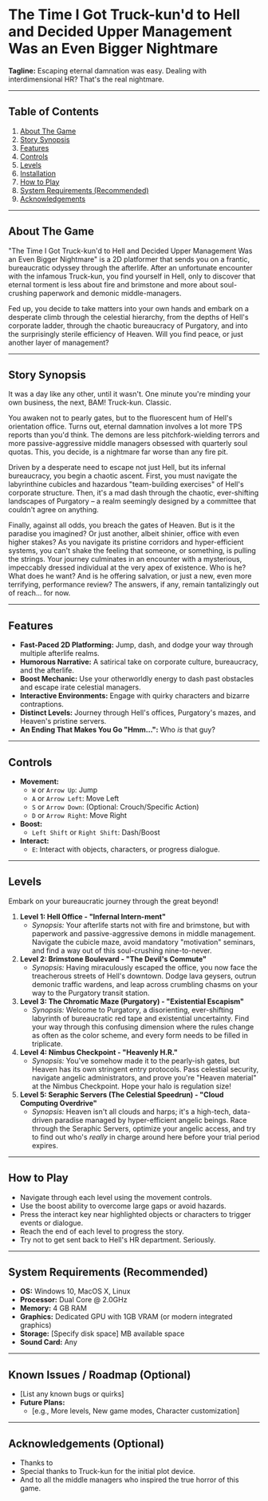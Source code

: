 # The Time I Got Truck-kun'd to Hell and Decided Upper Management Was an Even Bigger Nightmare

**Tagline:** Escaping eternal damnation was easy. Dealing with interdimensional HR? That's the real nightmare.

---

## Table of Contents
1.  [About The Game](#about-the-game)
2.  [Story Synopsis](#story-synopsis)
3.  [Features](#features)
4.  [Controls](#controls)
5.  [Levels](#levels)
6.  [Installation](#installation)
7.  [How to Play](#how-to-play)
8.  [System Requirements (Recommended)](#system-requirements-recommended)
9. [Acknowledgements](#acknowledgements) 
---

## About The Game

"The Time I Got Truck-kun'd to Hell and Decided Upper Management Was an Even Bigger Nightmare" is a 2D platformer that sends you on a frantic, bureaucratic odyssey through the afterlife. After an unfortunate encounter with the infamous Truck-kun, you find yourself in Hell, only to discover that eternal torment is less about fire and brimstone and more about soul-crushing paperwork and demonic middle-managers.

Fed up, you decide to take matters into your own hands and embark on a desperate climb through the celestial hierarchy, from the depths of Hell's corporate ladder, through the chaotic bureaucracy of Purgatory, and into the surprisingly sterile efficiency of Heaven. Will you find peace, or just another layer of management?

---

## Story Synopsis

It was a day like any other, until it wasn't. One minute you're minding your own business, the next, BAM! Truck-kun. Classic.

You awaken not to pearly gates, but to the fluorescent hum of Hell's orientation office. Turns out, eternal damnation involves a lot more TPS reports than you'd think. The demons are less pitchfork-wielding terrors and more passive-aggressive middle managers obsessed with quarterly soul quotas. This, you decide, is a nightmare far worse than any fire pit.

Driven by a desperate need to escape not just Hell, but its infernal bureaucracy, you begin a chaotic ascent. First, you must navigate the labyrinthine cubicles and hazardous "team-building exercises" of Hell's corporate structure. Then, it's a mad dash through the chaotic, ever-shifting landscapes of Purgatory – a realm seemingly designed by a committee that couldn't agree on anything.

Finally, against all odds, you breach the gates of Heaven. But is it the paradise you imagined? Or just another, albeit shinier, office with even higher stakes? As you navigate its pristine corridors and hyper-efficient systems, you can't shake the feeling that someone, or something, is pulling the strings. Your journey culminates in an encounter with a mysterious, impeccably dressed individual at the very apex of existence. Who is he? What does he want? And is he offering salvation, or just a new, even more terrifying, performance review? The answers, if any, remain tantalizingly out of reach... for now.

---

## Features

*   **Fast-Paced 2D Platforming:** Jump, dash, and dodge your way through multiple afterlife realms.
*   **Humorous Narrative:** A satirical take on corporate culture, bureaucracy, and the afterlife.
*   **Boost Mechanic:** Use your otherworldly energy to dash past obstacles and escape irate celestial managers.
*   **Interactive Environments:** Engage with quirky characters and bizarre contraptions.
*   **Distinct Levels:** Journey through Hell's offices, Purgatory's mazes, and Heaven's pristine servers.
*   **An Ending That Makes You Go "Hmm...":** Who *is* that guy?

---

## Controls

*   **Movement:**
    *   `W` or `Arrow Up`: Jump
    *   `A` or `Arrow Left`: Move Left
    *   `S` or `Arrow Down`: (Optional: Crouch/Specific Action)
    *   `D` or `Arrow Right`: Move Right
*   **Boost:**
    *   `Left Shift` or `Right Shift`: Dash/Boost
*   **Interact:**
    *   `E`: Interact with objects, characters, or progress dialogue.

---

## Levels

Embark on your bureaucratic journey through the great beyond!

1.  **Level 1: Hell Office - "Infernal Intern-ment"**
    *   *Synopsis:* Your afterlife starts not with fire and brimstone, but with paperwork and passive-aggressive demons in middle management. Navigate the cubicle maze, avoid mandatory "motivation" seminars, and find a way out of this soul-crushing nine-to-never.
2.  **Level 2: Brimstone Boulevard - "The Devil's Commute"**
    *   *Synopsis:* Having miraculously escaped the office, you now face the treacherous streets of Hell's downtown. Dodge lava geysers, outrun demonic traffic wardens, and leap across crumbling chasms on your way to the Purgatory transit station.
3.  **Level 3: The Chromatic Maze (Purgatory) - "Existential Escapism"**
    *   *Synopsis:* Welcome to Purgatory, a disorienting, ever-shifting labyrinth of bureaucratic red tape and existential uncertainty. Find your way through this confusing dimension where the rules change as often as the color scheme, and every form needs to be filled in triplicate.
4.  **Level 4: Nimbus Checkpoint - "Heavenly H.R."**
    *   *Synopsis:* You've somehow made it to the pearly-ish gates, but Heaven has its own stringent entry protocols. Pass celestial security, navigate angelic administrators, and prove you're "Heaven material" at the Nimbus Checkpoint. Hope your halo is regulation size!
5.  **Level 5: Seraphic Servers (The Celestial Speedrun) - "Cloud Computing Overdrive"**
    *   *Synopsis:* Heaven isn't all clouds and harps; it's a high-tech, data-driven paradise managed by hyper-efficient angelic beings. Race through the Seraphic Servers, optimize your angelic access, and try to find out who's *really* in charge around here before your trial period expires.

---

## How to Play

*   Navigate through each level using the movement controls.
*   Use the boost ability to overcome large gaps or avoid hazards.
*   Press the interact key near highlighted objects or characters to trigger events or dialogue.
*   Reach the end of each level to progress the story.
*   Try not to get sent back to Hell's HR department. Seriously.

---

## System Requirements (Recommended)

*   **OS:** Windows 10, MacOS X, Linux
*   **Processor:** Dual Core @ 2.0GHz
*   **Memory:** 4 GB RAM
*   **Graphics:** Dedicated GPU with 1GB VRAM (or modern integrated graphics)
*   **Storage:** [Specify disk space] MB available space
*   **Sound Card:** Any

---

## Known Issues / Roadmap (Optional)

*   [List any known bugs or quirks]
*   **Future Plans:**
    *   [e.g., More levels, New game modes, Character customization]

---

## Acknowledgements (Optional)

*   Thanks to 
*   Special thanks to Truck-kun for the initial plot device.
*   And to all the middle managers who inspired the true horror of this game.

